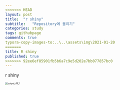```yaml
---
<<<<<<< HEAD
layout: post
title:  "r shiny"
subtitle:   "Repository에 올리기"
categories: study
tags: githubpage
comments: true
typora-copy-images-to:..\..\assets\img\2021-01-20
=======
title: R shiny
published: true
>>>>>>> 92ee6ef85901fb5b6a7c9e5d202e7bb077857bc0
---
```


r shiny

<img src="C:\githubpagesamplecode-master\assets\img\2021-01-20\output_49_1.png" alt="output_49_1" style="zoom:50%;" />